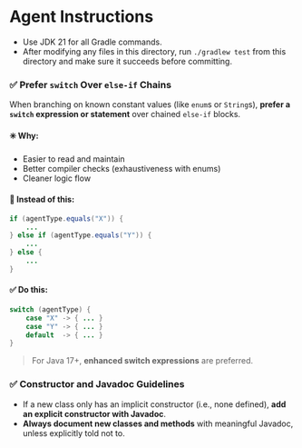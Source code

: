 # Agent Instructions

- Use JDK 21 for all Gradle commands.
- After modifying any files in this directory, run `./gradlew test` from this directory and make sure it succeeds before committing.

### ✅ Prefer `switch` Over `else-if` Chains

When branching on known constant values (like `enum`s or `String`s), **prefer a `switch` expression or statement** over chained `else-if` blocks.

#### ✳️ Why:
- Easier to read and maintain
- Better compiler checks (exhaustiveness with enums)
- Cleaner logic flow

#### 🔁 Instead of this:
```java
if (agentType.equals("X")) {
    ...
} else if (agentType.equals("Y")) {
    ...
} else {
    ...
}
```

#### ✅ Do this:
```java
switch (agentType) {
    case "X" -> { ... }
    case "Y" -> { ... }
    default  -> { ... }
}
```

> For Java 17+, **enhanced switch expressions** are preferred.

### ✅ Constructor and Javadoc Guidelines

- If a new class only has an implicit constructor (i.e., none defined), **add an explicit constructor with Javadoc**.
- **Always document new classes and methods** with meaningful Javadoc, unless explicitly told not to.
